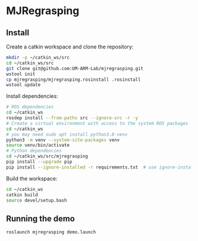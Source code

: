# MJRegrasping


## Install

Create a catkin workspace and clone the repository:

```bash
mkdir -p ~/catkin_ws/src
cd ~/catkin_ws/src
git clone git@github.com:UM-ARM-Lab/mjregrasping.git
wstool init
cp mjregrasping/mjregrasping.rosinstall .rosinstall
wstool update
```

Install dependencies:

```bash
# ROS dependencies
cd ~/catkin_ws
rosdep install --from-paths src --ignore-src -r -y
# Create a virtual environment with access to the system ROS packages
cd ~/catkin_ws
# you may need sudo apt install python3.8-venv
python3 -m venv --system-site-packages venv
source venv/bin/activate
# Python dependencies
cd ~/catkin_ws/src/mjregrasping
pip install --upgrade pip
pip install --ignore-installed -r requirements.txt  # use ignore-installed because we want to override things like numpy/scipy that may be installed system-wide
```

Build the workspace:

```bash
cd ~/catkin_ws
catkin build
source devel/setup.bash
```

## Running the demo

```bash
roslaunch mjregrasping demo.launch
```
